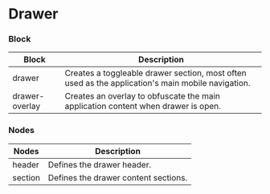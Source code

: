 # Drawer

### Block

| Block          | Description                                                                                       |
| -------------- | ------------------------------------------------------------------------------------------------- |
| drawer         | Creates a toggleable drawer section, most often used as the application's main mobile navigation. |
| drawer-overlay | Creates an overlay to obfuscate the main application content when drawer is open.                 |

### Nodes

| Nodes    | Description                          |
| -------- | ------------------------------------ |
| header   | Defines the drawer header.           |
| section  | Defines the drawer content sections. |